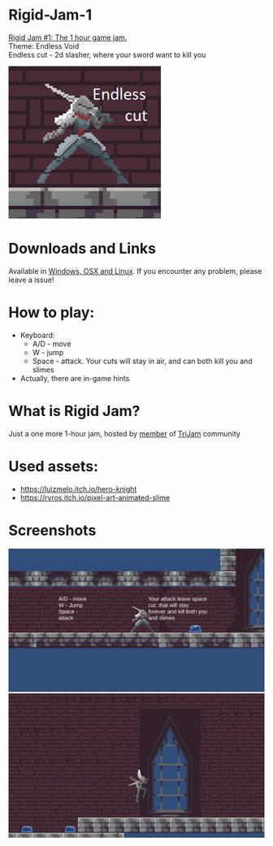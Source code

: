 # Rigid-Jam-1
[Rigid Jam #1: The 1 hour game jam.](https://itch.io/jam/rigidjam)  
Theme: Endless Void  
Endless cut - 2d slasher, where your sword want to kill you

![Cover](Screenshots/Cover.png)

# Downloads and Links
Available in [Windows, OSX and Linux](https://itch.io/jam/rigidjam). If you encounter any problem, please leave a issue! 

# How to play:
 * Keyboard:
   * A/D - move 
   * W - jump
   * Space - attack. Your cuts will stay in air, and can both kill you and slimes
 * Actually, there are in-game hints

# What is Rigid Jam?
Just a one more 1-hour jam, hosted by [member](https://discordapp.com/invite/2vkeudT) of [TriJam](https://discordapp.com/invite/DScpGwU) community

# Used assets:
 * https://luizmelo.itch.io/hero-knight
 * https://rvros.itch.io/pixel-art-animated-slime

# Screenshots
![Screen1](Screenshots/1.png)
![Screen1](Screenshots/2.png)
